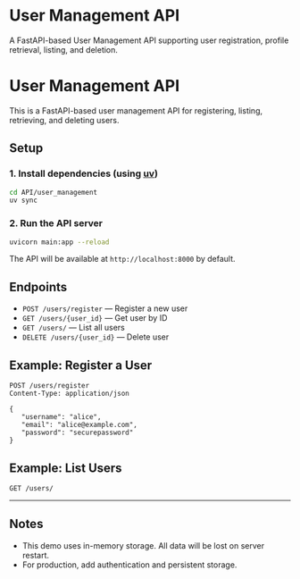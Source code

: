 # User Management API

A FastAPI-based User Management API supporting user registration, profile retrieval, listing, and deletion.

# User Management API

This is a FastAPI-based user management API for registering, listing, retrieving, and deleting users.

## Setup


### 1. Install dependencies (using [uv](https://github.com/astral-sh/uv))

```bash
cd API/user_management
uv sync
```

### 2. Run the API server

```bash
uvicorn main:app --reload
```

The API will be available at `http://localhost:8000` by default.

## Endpoints

- `POST /users/register` — Register a new user
- `GET /users/{user_id}` — Get user by ID
- `GET /users/` — List all users
- `DELETE /users/{user_id}` — Delete user

## Example: Register a User

```http
POST /users/register
Content-Type: application/json

{
   "username": "alice",
   "email": "alice@example.com",
   "password": "securepassword"
}
```

## Example: List Users

```http
GET /users/
```

---

## Notes
- This demo uses in-memory storage. All data will be lost on server restart.
- For production, add authentication and persistent storage.
